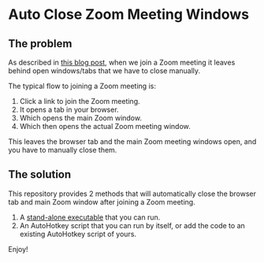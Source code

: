 # Auto Close Zoom Meeting Windows

## The problem

As described in [this blog post](https://blog.danskingdom.com/Close-those-superfluous-Zoom-windows-automatically/), when we join a Zoom meeting it leaves behind open windows/tabs that we have to close manually.

The typical flow to joining a Zoom meeting is:

1. Click a link to join the Zoom meeting.
1. It opens a tab in your browser.
1. Which opens the main Zoom window.
1. Which then opens the actual Zoom meeting window.

This leaves the browser tab and the main Zoom meeting windows open, and you have to manually close them.

## The solution

This repository provides 2 methods that will automatically close the browser tab and main Zoom window after joining a Zoom meeting.

1. A [stand-alone executable](https://github.com/deadlydog/deadlydog.github.io/releases) that you can run.
1. An AutoHotkey script that you can run by itself, or add the code to an existing AutoHotkey script of yours.

Enjoy!
